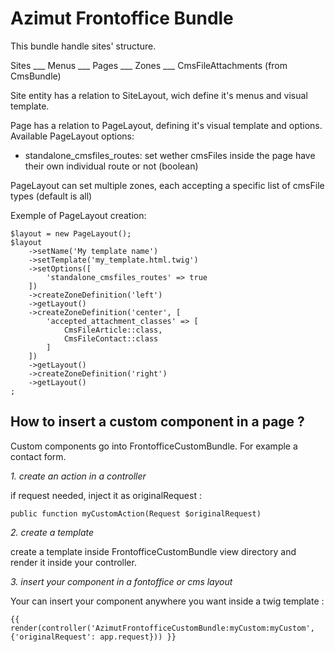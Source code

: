 Azimut Frontoffice Bundle
=========================

This bundle handle sites' structure.

Sites
\___ Menus
   \___ Pages
      \___ Zones
        \___ CmsFileAttachments (from CmsBundle)


Site entity has a relation to SiteLayout, wich define it's menus and visual template.

Page has a relation to PageLayout, defining it's visual template and options.
Available PageLayout options:

 - standalone_cmsfiles_routes: set wether cmsFiles inside the page have their own individual route or not (boolean)

PageLayout can set multiple zones, each accepting a specific list of cmsFile types (default is all)

Exemple of PageLayout creation:

    $layout = new PageLayout();
    $layout
        ->setName('My template name')
        ->setTemplate('my_template.html.twig')
        ->setOptions([
            'standalone_cmsfiles_routes' => true
        ])
        ->createZoneDefinition('left')
        ->getLayout()
        ->createZoneDefinition('center', [
            'accepted_attachment_classes' => [
                CmsFileArticle::class,
                CmsFileContact::class
            ]
        ])
        ->getLayout()
        ->createZoneDefinition('right')
        ->getLayout()
    ;



How to insert a custom component in a page ?
--------------------------------------------

Custom components go into FrontofficeCustomBundle. For example a contact form.

*1. create an action in a controller*

if request needed, inject it as originalRequest :

    public function myCustomAction(Request $originalRequest)

*2. create a template*

create a template inside FrontofficeCustomBundle view directory and render it inside your controller.

*3. insert your component in a fontoffice or cms layout*

Your can insert your component anywhere you want inside a twig template :

    {{ render(controller('AzimutFrontofficeCustomBundle:myCustom:myCustom', {'originalRequest': app.request})) }}
